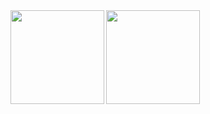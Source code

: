<a href="https://github.com/bluelief">
  <img align="left" height="150px" src="https://github-readme-stats.vercel.app/api?username=bluelief&count_private=true&show_icons=true&theme=algolia" />
</a>
<a href="https://github.com/bluelief">
  <img align="left" height="150px" src="https://github-readme-stats.vercel.app/api/top-langs/?username=bluelief&layout=compact&theme=algolia" />
</a>

